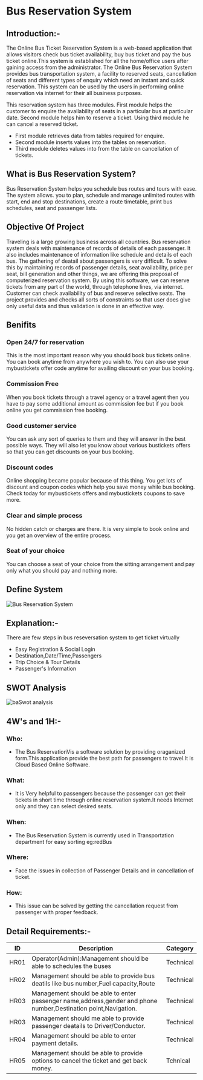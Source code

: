 # Bus Reservation System

## Introduction:-
The Online Bus Ticket Reservation System is a web-based application that allows visitors check bus ticket
availability, buy bus ticket and pay the bus ticket online.This system is
established for all the home/office users after gaining access from the administrator. The Online Bus Reservation System provides bus transportation system, a facility to reserved seats,
cancellation of seats and different types of enquiry which need an instant and quick reservation. This system can
be used by the users in performing online reservation via internet for their all business purposes.

   This reservation system has three modules. First module helps the customer to enquire the availability of seats in a particular bus at particular date. Second module helps him to reserve a ticket. Using third module he can cancel a reserved ticket.
  * First module retrieves data from tables required for enquire.
 * Second module inserts values into the tables on reservation.
* Third module deletes values into from the table on cancellation of tickets.
## What is Bus Reservation System?
Bus Reservation System helps you schedule bus routes and tours with ease. The system allows. you to plan, schedule and manage unlimited routes with start, end and stop destinations, create a route timetable, print bus schedules, seat and passenger lists.
## Objective Of Project
Traveling is a large growing business across all countries. Bus reservation system deals with maintenance of records of details of each passenger. It also includes maintenance of information like schedule and details of each bus.
The gathering of deatail about passengers is very difficult. To solve this by maintaining records of passenger details, seat availability, price per seat, bill generation and other things, we are offering this proposal of computerized reservation system.
By using this software, we can reserve tickets from any part of the world, through telephone lines, via internet. Customer can check availability of bus and reserve selective seats. The project provides and checks all sorts of constraints so that user does give only useful data and thus validation is done in an effective way.
## Benifits
### Open 24/7 for reservation
This is the most important reason why you should book bus tickets online. You can book anytime from anywhere you wish to. You can also use your mybustickets offer code anytime for availing discount on your bus booking.
### Commission Free
When you book tickets through a travel agency or a travel agent then you have to pay some additional amount as commission fee but if you book online you get commission free booking.
### Good customer service
You can ask any sort of queries to them and they will answer in the best possible ways. They will also let you know about various bustickets offers so that you can get discounts on your bus booking.
### Discount codes
Online shopping became popular because of this thing. You get lots of discount and coupon codes which help you save money while bus booking. Check today for mybustickets offers and mybustickets coupons to save more.
### Clear and simple process
No hidden catch or charges are there. It is very simple to book online and you get an overview of the entire process.
### Seat of your choice
You can choose a seat of your choice from the sitting arrangement and pay only what you should pay and nothing more. 
## Define System
![Bus Reservation System](https://itsourcecode.com/wp-content/uploads/2021/05/Bus-Resservation-System-DFD-Level-1.png?ezimgfmt=ng:webp/ngcb33)
## Explanation:-
There are few steps in bus reseversation system to get ticket virtually
* Easy Registration & Social Login
* Destination,Date/Time,Passengers
* Trip Choice & Tour Details
* Passenger's Information
## SWOT Analysis
![baSwot analysis](https://iide.co/wp-content/uploads/2021/12/SWOT-Analysis-of-redBus-SWOT-Infographics-of-redBus.png)
## 4W's and 1H:-
### Who:
  
  * The Bus ReservationVis a software solution by providing oraganized form.This application provide the best path for passengers to travel.It is Cloud Based Online Software.

  ### What:
   * It is Very helpful to passengers because the passenger can get their tickets in short time through online reservation system.It needs Internet only and they can select desired seats.
   ### When:
   * The Bus Reservation System is currently used in Transportation department for easy sorting
     eg:redBus
   ### Where:
   * Face the issues in collection of Passenger Details and in cancellation of ticket.
   ### How:
* This issue can be solved by getting the cancellation request from passenger with proper feedback.
## Detail Requirements:-


| ID      |   Description   | Category|
|-------  |---------     |   --------|
|  HR01   |Operator(Admin):Management should be able to schedules the buses |     Technical   |  |         |
|   HR02      |Management should be able to provide bus deatils like bus number,Fuel capacity,Route|Technical
|HR03|   Management should be able to enter passenger name,address,gender and phone number,Destination point,Navigation.|Technical
|HR03|  Management should me able to provide passenger deatails to Driver/Conductor.|Technical|
|HR04|Management should be able to enter payment details.|Technical|
HR05|Management should be able to provide options to cancel the ticket and get back money.    |Tchnical|
  



